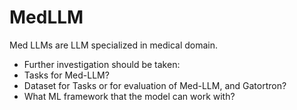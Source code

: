 # MedLLM
Med LLMs are LLM specialized in medical domain.
- Further investigation should be taken:
- Tasks for Med-LLM?
- Dataset for Tasks or for evaluation of Med-LLM, and Gatortron?
- What ML framework that the model can work with? 
